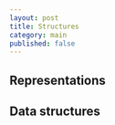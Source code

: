 ```yaml
---
layout: post
title: Structures
category: main
published: false
---
```



## Representations




## Data structures
